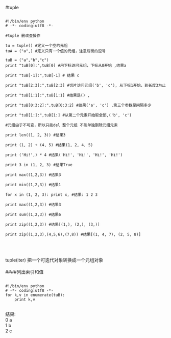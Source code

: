 #tuple

<pre><code>
#!/bin/env python
# -*- coding:utf8 -*- 

#tuple 删改查操作

tu = tuple() #定义一个空的元祖
tuA = ("a",) #定义只有一个值的元组，注意后面的逗号

tuB = ("a","b","c")
print "tuB[0]:",tuB[0] #用下标访问元组，下标从0开始 ,结果a

print "tuB[-1]:",tuB[-1] # 结果 c

print "tuB[2:3]:",tuB[2:3] #切片访问元组('b', 'c'), 从下标1开始，到长度3为止

print "tuB[1:1]:",tuB[1:1] #结果是() ,

print "tuB[0:3:2]:",tuB[0:3:2] #结果('a', 'c') ,第三个参数是间隔多少

print "tuB[1:]:",tuB[1:] #从第二个元素开始取全部,('b', 'c') 

#元组由于不可变，所以只能del 整个元组 不能单独删除元组元素

print len((1, 2, 3)) #结果3

print (1, 2) + (4, 5) #结果(1, 2, 4, 5)

print ('Hi!',) * 4 #结果('Hi!', 'Hi!', 'Hi!', 'Hi!')

print 3 in (1, 2, 3) #结果True

print max((1,2,3)) #结果3

print min((1,2,3)) #结果1

for x in (1, 2, 3): print x, #结果: 1 2 3

print max((1,2,3)) #结果3

print sum((1,2,3)) #结果6

print zip((1,2,3)) #结果[(1,), (2,), (3,)]

print zip((1,2,3),(4,5,6),(7,8)) #结果[(1, 4, 7), (2, 5, 8)]

</code></pre>
<br><br>
tuple(iter) 把一个可迭代对象转换成一个元组对象
<br><br>
####列出索引和值
<pre><code>
#!/bin/env python
# -*- coding:utf8 -*- 
for k,v in enumerate(tuB):
    print k,v
    
</code></pre>
结果:<br>
0 a<br>
1 b<br>
2 c<br>
<br><br>
